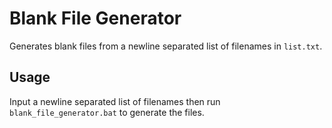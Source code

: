# Blank File Generator

Generates blank files from a newline separated list of filenames in `list.txt`. 

## Usage

Input a newline separated list of filenames then run `blank_file_generator.bat` to generate the files.